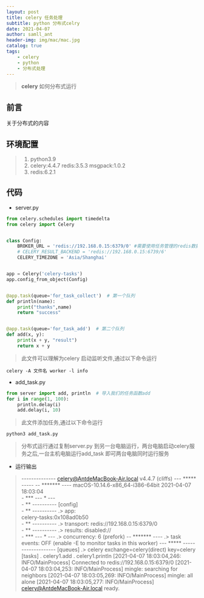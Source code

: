 ```yaml
---
layout: post
title: celery 任务处理
subtitle: python 分布式celry
date: 2021-04-07
author: samll_ant
header-img: img/mac/mac.jpg
catalog: true
tags:
    - celery
    - python
    - 分布式处理
---
```


>**celery** 如何分布式运行

## 前言
关于分布式的内容

## 环境配置

> 1. python3.9
> 2. celery:4.4.7 redis:3.5.3 msgpack:1.0.2
> 3. redis:6.2.1

## 代码
- server.py
```python
from celery.schedules import timedelta
from celery import Celery


class Config:
    BROKER_URL = 'redis://192.168.0.15:6379/0' #需要使用任务管理的redis数据库地址
    # CELERY_RESULT_BACKEND = 'redis://192.168.0.15:6739/6'
    CELERY_TIMEZONE = 'Asia/Shanghai'


app = Celery('celery-tasks')
app.config_from_object(Config)


@app.task(queue='for_task_collect')  # 第一个队列
def println(name):
    print("thanks",name)
    return "success"


@app.task(queue='for_task_add')  # 第二个队列
def add(x, y):
    print(x + y, "result")
    return x + y
```
> 此文件可以理解为celery 启动监听文件,通过以下命令运行

```shell
celery -A 文件名 worker -l info 
```
- add_task.py
```python
from server import add, println  # 导入我们的任务函数add
for i in range(1, 100):
    println.delay(i)
    add.delay(i, 10)
```
> 此文件添加任务,通过以下命令运行
```shell
python3 add_task.py
```
> 分布式运行通过复制server.py 到另一台电脑运行，两台电脑启动celery服务之后,一台主机电脑运行add_task 即可两台电脑同时运行服务

- 运行输出
> -------------- celery@AntdeMacBook-Air.local v4.4.7 (cliffs)
--- ***** ----- 
-- ******* ---- macOS-10.14.6-x86_64-i386-64bit 2021-04-07 18:03:04
<br>- *** --- * --- 
<br>- ** ---------- [config]
<br>- ** ---------- .> app:         <br>celery-tasks:0x108ad0b50
<br>- ** ---------- .> transport:   redis://192.168.0.15:6379/0
<br>- ** ---------- .> results:     disabled://
<br>- *** --- * --- .> concurrency: 6 (prefork)
-- ******* ---- .> task events: OFF (enable -E to monitor tasks in this worker)
--- ***** ----- 
 -------------- [queues]
                .> celery           exchange=celery(direct) key=celery
[tasks]
  . celery1.add
  . celery1.println
[2021-04-07 18:03:04,246: INFO/MainProcess] Connected to redis://192.168.0.15:6379/0
[2021-04-07 18:03:04,253: INFO/MainProcess] mingle: searching for neighbors
[2021-04-07 18:03:05,269: INFO/MainProcess] mingle: all alone
[2021-04-07 18:03:05,277: INFO/MainProcess] celery@AntdeMacBook-Air.local ready.


